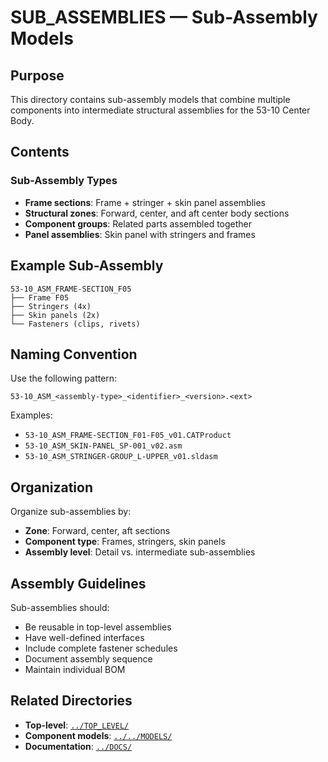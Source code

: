 # SUB_ASSEMBLIES — Sub-Assembly Models

## Purpose

This directory contains sub-assembly models that combine multiple components into intermediate structural assemblies for the 53-10 Center Body.

## Contents

### Sub-Assembly Types
- **Frame sections**: Frame + stringer + skin panel assemblies
- **Structural zones**: Forward, center, and aft center body sections
- **Component groups**: Related parts assembled together
- **Panel assemblies**: Skin panel with stringers and frames

## Example Sub-Assembly

```
53-10_ASM_FRAME-SECTION_F05
├── Frame F05
├── Stringers (4x)
├── Skin panels (2x)
└── Fasteners (clips, rivets)
```

## Naming Convention

Use the following pattern:
```
53-10_ASM_<assembly-type>_<identifier>_<version>.<ext>
```

Examples:
- `53-10_ASM_FRAME-SECTION_F01-F05_v01.CATProduct`
- `53-10_ASM_SKIN-PANEL_SP-001_v02.asm`
- `53-10_ASM_STRINGER-GROUP_L-UPPER_v01.sldasm`

## Organization

Organize sub-assemblies by:
- **Zone**: Forward, center, aft sections
- **Component type**: Frames, stringers, skin panels
- **Assembly level**: Detail vs. intermediate sub-assemblies

## Assembly Guidelines

Sub-assemblies should:
- Be reusable in top-level assemblies
- Have well-defined interfaces
- Include complete fastener schedules
- Document assembly sequence
- Maintain individual BOM

## Related Directories

- **Top-level**: [`../TOP_LEVEL/`](../TOP_LEVEL/)
- **Component models**: [`../../MODELS/`](../../MODELS/)
- **Documentation**: [`../DOCS/`](../DOCS/)
